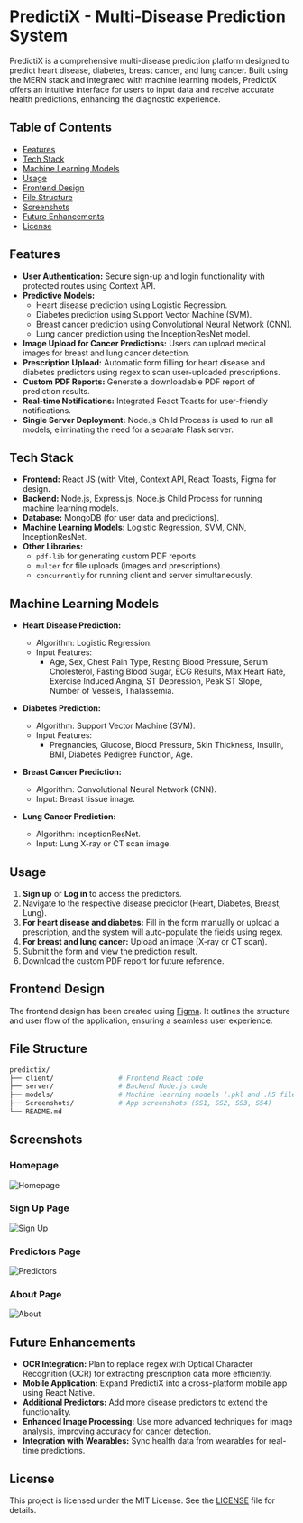 # PredictiX - Multi-Disease Prediction System

PredictiX is a comprehensive multi-disease prediction platform designed to predict heart disease, diabetes, breast cancer, and lung cancer. Built using the MERN stack and integrated with machine learning models, PredictiX offers an intuitive interface for users to input data and receive accurate health predictions, enhancing the diagnostic experience.

## Table of Contents
- [Features](#features)
- [Tech Stack](#tech-stack)
- [Machine Learning Models](#machine-learning-models)
- [Usage](#usage)
- [Frontend Design](#frontend-design)
- [File Structure](#file-structure)
- [Screenshots](#screenshots)
- [Future Enhancements](#future-enhancements)
- [License](#license)

## Features

- **User Authentication:** Secure sign-up and login functionality with protected routes using Context API.
- **Predictive Models:**
  - Heart disease prediction using Logistic Regression.
  - Diabetes prediction using Support Vector Machine (SVM).
  - Breast cancer prediction using Convolutional Neural Network (CNN).
  - Lung cancer prediction using the InceptionResNet model.
- **Image Upload for Cancer Predictions:** Users can upload medical images for breast and lung cancer detection.
- **Prescription Upload:** Automatic form filling for heart disease and diabetes predictors using regex to scan user-uploaded prescriptions.
- **Custom PDF Reports:** Generate a downloadable PDF report of prediction results.
- **Real-time Notifications:** Integrated React Toasts for user-friendly notifications.
- **Single Server Deployment:** Node.js Child Process is used to run all models, eliminating the need for a separate Flask server.

## Tech Stack

- **Frontend:** React JS (with Vite), Context API, React Toasts, Figma for design.
- **Backend:** Node.js, Express.js, Node.js Child Process for running machine learning models.
- **Database:** MongoDB (for user data and predictions).
- **Machine Learning Models:** Logistic Regression, SVM, CNN, InceptionResNet.
- **Other Libraries:** 
  - `pdf-lib` for generating custom PDF reports.
  - `multer` for file uploads (images and prescriptions).
  - `concurrently` for running client and server simultaneously.

## Machine Learning Models

- **Heart Disease Prediction:**
  - Algorithm: Logistic Regression.
  - Input Features:
    - Age, Sex, Chest Pain Type, Resting Blood Pressure, Serum Cholesterol, Fasting Blood Sugar, ECG Results, Max Heart Rate, Exercise Induced Angina, ST Depression, Peak ST Slope, Number of Vessels, Thalassemia.

- **Diabetes Prediction:**
  - Algorithm: Support Vector Machine (SVM).
  - Input Features:
    - Pregnancies, Glucose, Blood Pressure, Skin Thickness, Insulin, BMI, Diabetes Pedigree Function, Age.

- **Breast Cancer Prediction:**
  - Algorithm: Convolutional Neural Network (CNN).
  - Input: Breast tissue image.

- **Lung Cancer Prediction:**
  - Algorithm: InceptionResNet.
  - Input: Lung X-ray or CT scan image.

## Usage

1. **Sign up** or **Log in** to access the predictors.
2. Navigate to the respective disease predictor (Heart, Diabetes, Breast, Lung).
3. **For heart disease and diabetes:** Fill in the form manually or upload a prescription, and the system will auto-populate the fields using regex.
4. **For breast and lung cancer:** Upload an image (X-ray or CT scan).
5. Submit the form and view the prediction result.
6. Download the custom PDF report for future reference.

## Frontend Design

The frontend design has been created using [Figma](https://www.figma.com/design/psQyNMetXUsjCcvmvvjqIg/PredictiX---Final-Year-Project?node-id=0-1&t=KuA0zys1uwoHgMxW-1). It outlines the structure and user flow of the application, ensuring a seamless user experience.

## File Structure

```bash
predictix/
├── client/                # Frontend React code
├── server/                # Backend Node.js code
├── models/                # Machine learning models (.pkl and .h5 files)
├── Screenshots/           # App screenshots (SS1, SS2, SS3, SS4)
└── README.md
```

## Screenshots

### Homepage
![Homepage](https://raw.githubusercontent.com/hallowshaw/PredictiX/main/Screenshots/SS1.png)

### Sign Up Page
![Sign Up](https://raw.githubusercontent.com/hallowshaw/PredictiX/main/Screenshots/SS2.png)

### Predictors Page
![Predictors](https://raw.githubusercontent.com/hallowshaw/PredictiX/main/Screenshots/SS3.png)

### About Page
![About](https://raw.githubusercontent.com/hallowshaw/PredictiX/main/Screenshots/SS4.png)


## Future Enhancements

- **OCR Integration:** Plan to replace regex with Optical Character Recognition (OCR) for extracting prescription data more efficiently.
- **Mobile Application:** Expand PredictiX into a cross-platform mobile app using React Native.
- **Additional Predictors:** Add more disease predictors to extend the functionality.
- **Enhanced Image Processing:** Use more advanced techniques for image analysis, improving accuracy for cancer detection.
- **Integration with Wearables:** Sync health data from wearables for real-time predictions.

## License

This project is licensed under the MIT License. See the [LICENSE](LICENSE) file for details.
